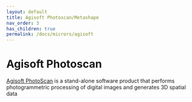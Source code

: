 ```yaml
---
layout: default
title: Agisoft Photoscan/Metashape
nav_order: 3
has_children: true
permalink: /docs/micrors/agisoft
---
```

# Agisoft Photoscan

[Agisoft PhotoScan](http://www.agisoft.com/) is a stand-alone software product that performs photogrammetric processing of digital images and generates 3D spatial data

